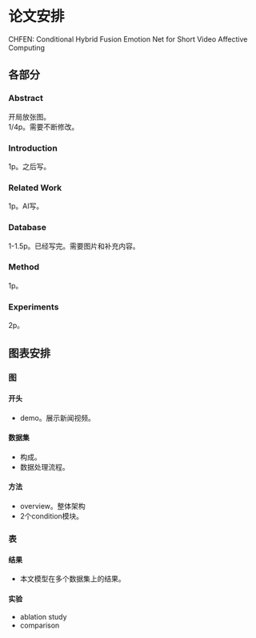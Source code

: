 # 论文安排
CHFEN: Conditional Hybrid Fusion Emotion Net for Short Video Affective Computing

## 各部分
### Abstract
开局放张图。  
1/4p。需要不断修改。
### Introduction
1p。之后写。
### Related Work
1p。AI写。
### Database
1-1.5p。已经写完。需要图片和补充内容。
### Method
1p。
### Experiments
2p。


## 图表安排
### 图
#### 开头
- demo。展示新闻视频。
#### 数据集
- 构成。
- 数据处理流程。
#### 方法
- overview。整体架构
- 2个condition模块。
### 表
#### 结果
- 本文模型在多个数据集上的结果。
#### 实验
- ablation study
- comparison
